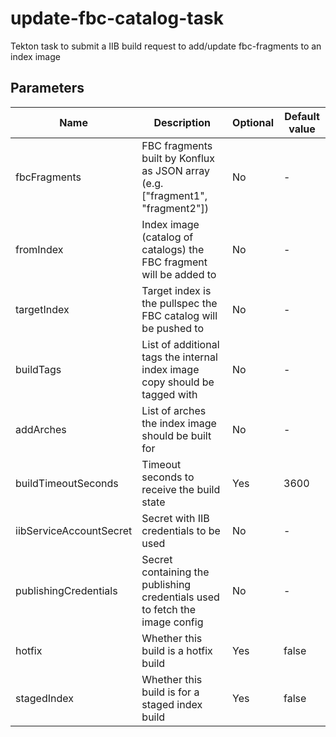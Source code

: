 # update-fbc-catalog-task

Tekton task to submit a IIB build request to add/update fbc-fragments to an index image

## Parameters

| Name                    | Description                                                                    | Optional | Default value |
|-------------------------|--------------------------------------------------------------------------------|----------|---------------|
| fbcFragments            | FBC fragments built by Konflux as JSON array (e.g. ["fragment1", "fragment2"]) | No       | -             |
| fromIndex               | Index image (catalog of catalogs) the FBC fragment will be added to            | No       | -             |
| targetIndex             | Target index is the pullspec the FBC catalog will be pushed to                 | No       | -             |
| buildTags               | List of additional tags the internal index image copy should be tagged with    | No       | -             |
| addArches               | List of arches the index image should be built for                             | No       | -             |
| buildTimeoutSeconds     | Timeout seconds to receive the build state                                     | Yes      | 3600          |
| iibServiceAccountSecret | Secret with IIB credentials to be used                                         | No       | -             |
| publishingCredentials   | Secret containing the publishing credentials used to fetch the image config    | No       | -             |
| hotfix                  | Whether this build is a hotfix build                                           | Yes      | false         |
| stagedIndex             | Whether this build is for a staged index build                                 | Yes      | false         |
